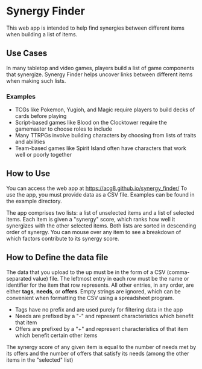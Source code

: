 # Synergy Finder

This web app is intended to help find synergies between different items when building a list of items.

## Use Cases
In many tabletop and video games, players build a list of game components that synergize. Synergy Finder helps uncover links between different items when making such lists.

### Examples
* TCGs like Pokemon, Yugioh, and Magic require players to build decks of cards before playing
* Script-based games like Blood on the Clocktower require the gamemaster to choose roles to include
* Many TTRPGs involve building characters by choosing from lists of traits and abilities
* Team-based games like Spirit Island often have characters that work well or poorly together

## How to Use
You can access the web app at https://acg8.github.io/synergy_finder/
To use the app, you must provide data as a CSV file. Examples can be found in the example directory.

The app comprises two lists: a list of unselected items and a list of selected items. Each item is given a "synergy" score, which ranks how well it synergizes with the other selected items. Both lists are sorted in descending order of synergy.
You can mouse over any item to see a breakdown of which factors contribute to its synergy score.

## How to Define the data file
The data that you upload to the up must be in the form of a CSV (comma-separated value) file. The leftmost entry in each row must be the name or identifier for the item that row represents. All other entries, in any order, are either **tags**, **needs**, or **offers**. Empty strings are ignored, which can be convenient when formatting the CSV using a spreadsheet program.
* Tags have no prefix and are used purely for filtering data in the app
* Needs are prefixed by a "-" and represent characteristics which benefit that item
* Offers are prefixed by a "+" and represent characteristics of that item which benefit certain other items

The synergy score of any given item is equal to the number of needs met by its offers and the number of offers that satisfy its needs (among the other items in the "selected" list)
